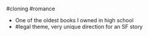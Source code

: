 #cloning #romance 

- One of the oldest books I owned in high school
- #legal theme, very unique direction for an SF story